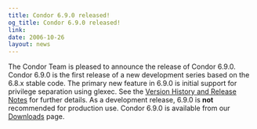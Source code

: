 ```yaml
---
title: Condor 6.9.0 released!
og_title: Condor 6.9.0 released!
link: 
date: 2006-10-26
layout: news
---
```


The Condor Team is pleased to announce the release of Condor 6.9.0. Condor 6.9.0 is the first release of a new development series based on the 6.8.x stable code.  The primary new feature in 6.9.0 is initial support for privilege separation using glexec.  See the <a href="manual/latest-dev/9_Version_History.html"> Version History and Release Notes</a> for further details. As a development release, 6.9.0 is <b>not</b> recommended for production use.  Condor 6.9.0 is available from our <a href="downloads/">Downloads</a> page.
